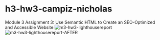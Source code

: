 # h3-hw3-campiz-nicholas
Module 3 Assignment 3: Use Semantic HTML to Create an SEO-Optimized and Accessible Website
![m3-hw3-lighthousereport](https://github.com/user-attachments/assets/c5fef99e-d70f-4b63-b46b-8e60c2c2c8c6)
![m3-hw3-lighthousereport-AFTER](https://github.com/user-attachments/assets/d367f16d-0a35-4f27-9882-1887914ce632)

